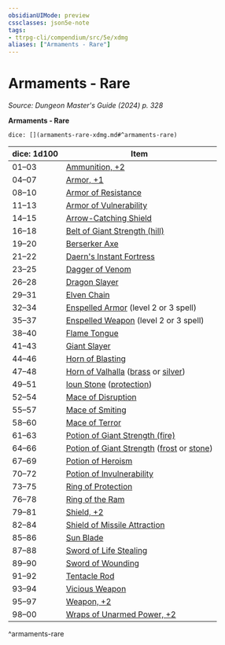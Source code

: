 ```yaml
---
obsidianUIMode: preview
cssclasses: json5e-note
tags:
- ttrpg-cli/compendium/src/5e/xdmg
aliases: ["Armaments - Rare"]
---
```

# Armaments - Rare
*Source: Dungeon Master's Guide (2024) p. 328* 

**Armaments - Rare**

`dice: [](armaments-rare-xdmg.md#^armaments-rare)`

| dice: 1d100 | Item |
|-------------|------|
| 01–03 | [Ammunition, +2](Mechanics/items/2-ammunition-xdmg.md) |
| 04–07 | [Armor, +1](Mechanics/items/1-armor-xdmg.md) |
| 08–10 | [Armor of Resistance](Mechanics/items/armor-of-resistance-xdmg.md) |
| 11–13 | [Armor of Vulnerability](Mechanics/items/armor-of-vulnerability-xdmg.md) |
| 14–15 | [Arrow-Catching Shield](Mechanics/items/arrow-catching-shield-xdmg.md) |
| 16–18 | [Belt of Giant Strength (hill)](Mechanics/items/belt-of-hill-giant-strength-xdmg.md) |
| 19–20 | [Berserker Axe](Mechanics/items/berserker-axe-xdmg.md) |
| 21–22 | [Daern's Instant Fortress](Mechanics/items/daerns-instant-fortress-xdmg.md) |
| 23–25 | [Dagger of Venom](Mechanics/items/dagger-of-venom-xdmg.md) |
| 26–28 | [Dragon Slayer](Mechanics/items/dragon-slayer-xdmg.md) |
| 29–31 | [Elven Chain](Mechanics/items/elven-chain-xdmg.md) |
| 32–34 | [Enspelled Armor](Mechanics/items/enspelled-armor-xdmg.md) (level 2 or 3 spell) |
| 35–37 | [Enspelled Weapon](Mechanics/items/enspelled-weapon-xdmg.md) (level 2 or 3 spell) |
| 38–40 | [Flame Tongue](Mechanics/items/flame-tongue-xdmg.md) |
| 41–43 | [Giant Slayer](Mechanics/items/giant-slayer-xdmg.md) |
| 44–46 | [Horn of Blasting](Mechanics/items/horn-of-blasting-xdmg.md) |
| 47–48 | [Horn of Valhalla](Mechanics/items/horn-of-valhalla-xdmg.md) ([brass](Mechanics/items/horn-of-valhalla-brass-xdmg.md) or [silver](Mechanics/items/horn-of-valhalla-silver-xdmg.md)) |
| 49–51 | [Ioun Stone](Mechanics/items/ioun-stone-xdmg.md) ([protection](Mechanics/items/ioun-stone-protection-xdmg.md)) |
| 52–54 | [Mace of Disruption](Mechanics/items/mace-of-disruption-xdmg.md) |
| 55–57 | [Mace of Smiting](Mechanics/items/mace-of-smiting-xdmg.md) |
| 58–60 | [Mace of Terror](Mechanics/items/mace-of-terror-xdmg.md) |
| 61–63 | [Potion of Giant Strength (fire)](Mechanics/items/potion-of-fire-giant-strength-xdmg.md) |
| 64–66 | [Potion of Giant Strength](Mechanics/items/potion-of-giant-strength-xdmg.md) ([frost](Mechanics/items/potion-of-frost-giant-strength-xdmg.md) or [stone](Mechanics/items/potion-of-stone-giant-strength-xdmg.md)) |
| 67–69 | [Potion of Heroism](Mechanics/items/potion-of-heroism-xdmg.md) |
| 70–72 | [Potion of Invulnerability](Mechanics/items/potion-of-invulnerability-xdmg.md) |
| 73–75 | [Ring of Protection](Mechanics/items/ring-of-protection-xdmg.md) |
| 76–78 | [Ring of the Ram](Mechanics/items/ring-of-the-ram-xdmg.md) |
| 79–81 | [Shield, +2](Mechanics/items/2-shield-xdmg.md) |
| 82–84 | [Shield of Missile Attraction](Mechanics/items/shield-of-missile-attraction-xdmg.md) |
| 85–86 | [Sun Blade](Mechanics/items/sun-blade-xdmg.md) |
| 87–88 | [Sword of Life Stealing](Mechanics/items/sword-of-life-stealing-xdmg.md) |
| 89–90 | [Sword of Wounding](Mechanics/items/sword-of-wounding-xdmg.md) |
| 91–92 | [Tentacle Rod](Mechanics/items/tentacle-rod-xdmg.md) |
| 93–94 | [Vicious Weapon](Mechanics/items/vicious-weapon-xdmg.md) |
| 95–97 | [Weapon, +2](Mechanics/items/2-weapon-xdmg.md) |
| 98–00 | [Wraps of Unarmed Power, +2](Mechanics/items/2-wraps-of-unarmed-power-xdmg.md) |
^armaments-rare
